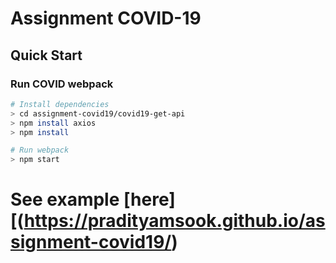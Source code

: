 # Assignment COVID-19

## Quick Start

### Run COVID webpack

```bash
# Install dependencies
> cd assignment-covid19/covid19-get-api
> npm install axios
> npm install

# Run webpack
> npm start
```

# See example [here][(https://pradityamsook.github.io/assignment-covid19/)
